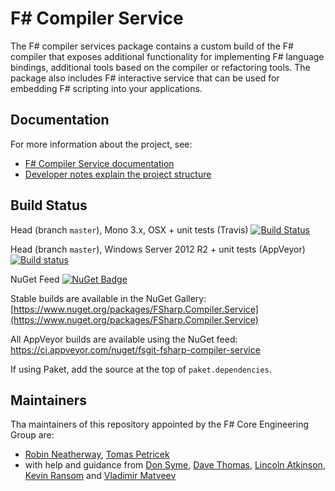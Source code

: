 F# Compiler Service
===================

The F# compiler services package contains a custom build of the F# compiler that
exposes additional functionality for implementing F# language bindings, additional
tools based on the compiler or refactoring tools. The package also includes F#
interactive service that can be used for embedding F# scripting into your applications.

Documentation
-------------

For more information about the project, see:

 * [F# Compiler Service documentation](http://fsharp.github.io/FSharp.Compiler.Service/)
 * [Developer notes explain the project structure](http://fsharp.github.io/FSharp.Compiler.Service/devnotes.html)

Build Status
------------

Head (branch ``master``), Mono 3.x, OSX + unit tests (Travis) [![Build Status](https://travis-ci.org/fsharp/FSharp.Compiler.Service.png?branch=master)](https://travis-ci.org/fsharp/FSharp.Compiler.Service/branches)

Head (branch ``master``), Windows Server 2012 R2 + unit tests (AppVeyor)  [![Build status](https://ci.appveyor.com/api/projects/status/3yllu2qh19brk61d?svg=true)](https://ci.appveyor.com/project/fsgit/fsharp-compiler-service)

NuGet Feed  [![NuGet Badge](https://buildstats.info/nuget/FSharp.Compiler.Service)](https://www.nuget.org/packages/FSharp.Compiler.Service)

Stable builds are available in the NuGet Gallery:
[https://www.nuget.org/packages/FSharp.Compiler.Service](https://www.nuget.org/packages/FSharp.Compiler.Service)

All AppVeyor builds are available using the NuGet feed: https://ci.appveyor.com/nuget/fsgit-fsharp-compiler-service

If using Paket, add the source at the top of `paket.dependencies`.

Maintainers
-----------

Tha maintainers of this repository appointed by the F# Core Engineering Group are:

 - [Robin Neatherway](https://github.com/rneatherway), [Tomas Petricek](http://github.com/tpetricek) 
 - with help and guidance from [Don Syme](http://github.com/dsyme), [Dave Thomas](http://github.com/7sharp9), [Lincoln Atkinson](http://github.com/latkin), [Kevin Ransom](http://github.com/KevinRansom) and [Vladimir Matveev](http://github.com/vladima)
